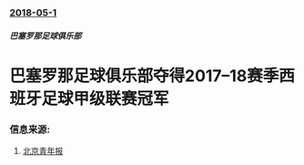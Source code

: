 ### [2018-05-1](/news/2018/05/1/index.md)

##### 巴塞罗那足球俱乐部
# 巴塞罗那足球俱乐部夺得2017–18赛季西班牙足球甲级联赛冠军 




### 信息来源:

1. [北京青年报](http://epaper.ynet.com/html/2018-05/01/content_286422.htm?div=0)

